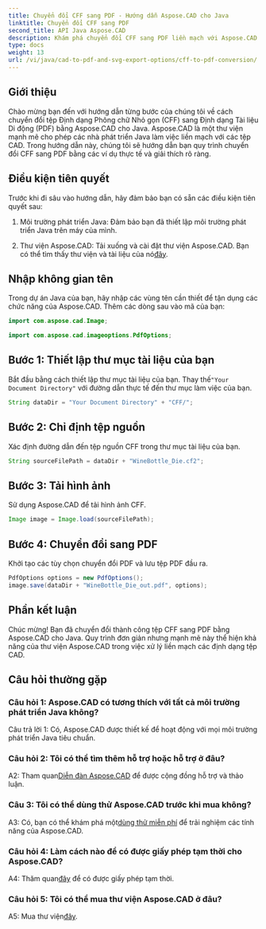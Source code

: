 ```yaml
---
title: Chuyển đổi CFF sang PDF - Hướng dẫn Aspose.CAD cho Java
linktitle: Chuyển đổi CFF sang PDF
second_title: API Java Aspose.CAD
description: Khám phá chuyển đổi CFF sang PDF liền mạch với Aspose.CAD cho Java. Các bước dễ dàng, kết quả đáng tin cậy.
type: docs
weight: 13
url: /vi/java/cad-to-pdf-and-svg-export-options/cff-to-pdf-conversion/
---
```

## Giới thiệu

Chào mừng bạn đến với hướng dẫn từng bước của chúng tôi về cách chuyển đổi tệp Định dạng Phông chữ Nhỏ gọn (CFF) sang Định dạng Tài liệu Di động (PDF) bằng Aspose.CAD cho Java. Aspose.CAD là một thư viện mạnh mẽ cho phép các nhà phát triển Java làm việc liền mạch với các tệp CAD. Trong hướng dẫn này, chúng tôi sẽ hướng dẫn bạn quy trình chuyển đổi CFF sang PDF bằng các ví dụ thực tế và giải thích rõ ràng.

## Điều kiện tiên quyết

Trước khi đi sâu vào hướng dẫn, hãy đảm bảo bạn có sẵn các điều kiện tiên quyết sau:

1. Môi trường phát triển Java: Đảm bảo bạn đã thiết lập môi trường phát triển Java trên máy của mình.

2.  Thư viện Aspose.CAD: Tải xuống và cài đặt thư viện Aspose.CAD. Bạn có thể tìm thấy thư viện và tài liệu của nó[đây](https://releases.aspose.com/cad/java/).

## Nhập không gian tên

Trong dự án Java của bạn, hãy nhập các vùng tên cần thiết để tận dụng các chức năng của Aspose.CAD. Thêm các dòng sau vào mã của bạn:

```java
import com.aspose.cad.Image;

import com.aspose.cad.imageoptions.PdfOptions;
```

## Bước 1: Thiết lập thư mục tài liệu của bạn

 Bắt đầu bằng cách thiết lập thư mục tài liệu của bạn. Thay thế`"Your Document Directory"` với đường dẫn thực tế đến thư mục làm việc của bạn.

```java
String dataDir = "Your Document Directory" + "CFF/";
```

## Bước 2: Chỉ định tệp nguồn

Xác định đường dẫn đến tệp nguồn CFF trong thư mục tài liệu của bạn.

```java
String sourceFilePath = dataDir + "WineBottle_Die.cf2";
```

## Bước 3: Tải hình ảnh

Sử dụng Aspose.CAD để tải hình ảnh CFF.

```java
Image image = Image.load(sourceFilePath);
```

## Bước 4: Chuyển đổi sang PDF

Khởi tạo các tùy chọn chuyển đổi PDF và lưu tệp PDF đầu ra.

```java
PdfOptions options = new PdfOptions();
image.save(dataDir + "WineBottle_Die_out.pdf", options);
```

## Phần kết luận

Chúc mừng! Bạn đã chuyển đổi thành công tệp CFF sang PDF bằng Aspose.CAD cho Java. Quy trình đơn giản nhưng mạnh mẽ này thể hiện khả năng của thư viện Aspose.CAD trong việc xử lý liền mạch các định dạng tệp CAD.

## Câu hỏi thường gặp

### Câu hỏi 1: Aspose.CAD có tương thích với tất cả môi trường phát triển Java không?

Câu trả lời 1: Có, Aspose.CAD được thiết kế để hoạt động với mọi môi trường phát triển Java tiêu chuẩn.

### Câu hỏi 2: Tôi có thể tìm thêm hỗ trợ hoặc hỗ trợ ở đâu?

 A2: Tham quan[Diễn đàn Aspose.CAD](https://forum.aspose.com/c/cad/19) để được cộng đồng hỗ trợ và thảo luận.

### Câu 3: Tôi có thể dùng thử Aspose.CAD trước khi mua không?

 A3: Có, bạn có thể khám phá một[dùng thử miễn phí](https://releases.aspose.com/) để trải nghiệm các tính năng của Aspose.CAD.

### Câu hỏi 4: Làm cách nào để có được giấy phép tạm thời cho Aspose.CAD?

 A4: Thăm quan[đây](https://purchase.aspose.com/temporary-license/) để có được giấy phép tạm thời.

### Câu hỏi 5: Tôi có thể mua thư viện Aspose.CAD ở đâu?

 A5: Mua thư viện[đây](https://purchase.aspose.com/buy).